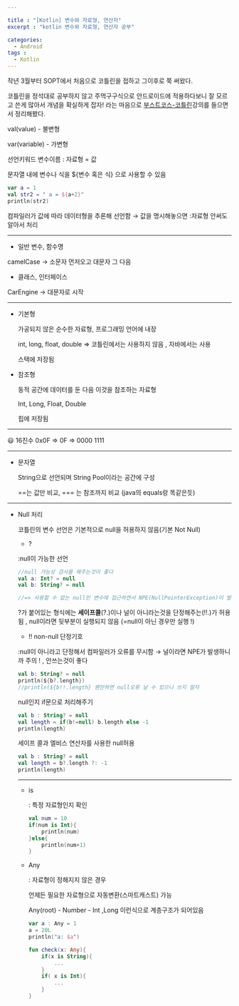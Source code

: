 ```yaml
---

title : "[Kotlin] 변수와 자료형, 연산자"
excerpt : "kotlin 변수와 자료형, 연산자 공부"

categories:
  - Android
tags :
  - Kotlin
---
```


작년 3월부터 SOPT에서 처음으로 코틀린을 접하고 그이후로 쭉 써왔다. 

코틀린을 정석대로 공부하지 않고 주먹구구식으로 안드로이드에 적용하다보니 잘 모르고 쓴게 많아서 개념을 확실하게 잡자! 라는 마음으로 [부스트코스-코틀린](https://www.boostcourse.org/mo132/joinLectures/28611)강의를 들으면서 정리해봤다. 


val(value) - 불변형

var(variable) - 가변형 

선언키워드 변수이름 : 자료형 = 값 

문자열 내에 변수나 식을 ${변수 혹은 식} 으로 사용할 수 있음 

```kotlin
var a = 1
val str2 = " a = ${a+2}"
println(str2)
```

컴파일러가 값에 따라 데이터형을 추론해 선언함 → 값을 명시해놓으면 :자료형 안써도 알아서 처리 

---

- 일반 변수, 함수명

camelCase → 소문자 먼저오고 대문자 그 다음

- 클래스, 인터페이스

CarEngine → 대문자로 시작 

---

- 기본형

    가공되지 않은 순수한 자료형, 프로그래밍 언어에 내장

    int, long, float, double ⇒ 코틀린에서는 사용하지 않음 , 자바에서는 사용 

    스택에 저장됨 

- 참조형

    동적 공간에 데이터를 둔 다음 이것을 참조하는 자료형

    Int, Long, Float, Double 

    힙에 저장됨 

---

😃 16진수 0x0F ⇒ 0F ⇒ 0000 1111 

---

- 문자열

    String으로 선언되며 String Pool이라는 공간에 구성 

    ==는 값만 비교, === 는 참조까지 비교 (java의 equals랑 똑같은듯) 

---

- Null 처리

    코틀린의 변수 선언은 기본적으로 null을 허용하지 않음(기본 Not Null) 

    - ?

    :null이 가능한 선언 

    ```kotlin
    //null 가능성 검사를 해주는것이 좋다 
    val a: Int? = null
    val b: String? = null 

    //=> 사용할 수 없는 null인 변수에 접근하면서 NPE(NullPointerException)이 발생할 수 있기 때문에 
    ```

    ?가 붙어있는 형식에는 **세이프콜**(?.)이나 널이 아니라는것을 단정해주는(!!.)가 허용됨 , null이라면 뒷부분이 실행되지 않음 (=null이 아닌 경우만 실행 !)

    - !! non-null 단정기호

    :null이 아니라고 단정해서 컴파일러가 오류를 무시함 → 널이라면 NPE가 발생하니까 주의 ! , 안쓰는것이 좋다 

    ```kotlin
    val b: String? = null 
    println(${b?.length})
    //println(${b!!.length} 웬만하면 null오류 날 수 있으니 쓰지 말자 
    ```

    null인지 if문으로 처리해주기 

    ```kotlin
    val b : String? = null
    val length = if(b!=null) b.length else -1
    println(length)
    ```

    세이프 콜과 엘비스 연산자를 사용한 null허용

    ```kotlin
    val b : String? = null
    val length = b?.length ?: -1
    println(length)
    ```

    ---

    - is

        : 특정 자료형인지 확인 

        ```kotlin
        val num = 10
        if(num is Int){
        	println(num)
        }else{
        	println(num+1)
        }
        ```

    - Any

        : 자료형이 정해지지 않은 경우

        언제든 필요한 자료형으로 자동변환(스마트캐스트) 가능  

        Any(root) - Number - Int ,Long 이런식으로 계층구조가 되어있음 

        ```kotlin
        var a : Any = 1
        a = 20L
        println("a: $a")
        ```

        ```kotlin
        fun check(x: Any){
        	if(x is String){
        		...
        	}
        	if( x is Int){
        		...
        	}
        }
        ```

